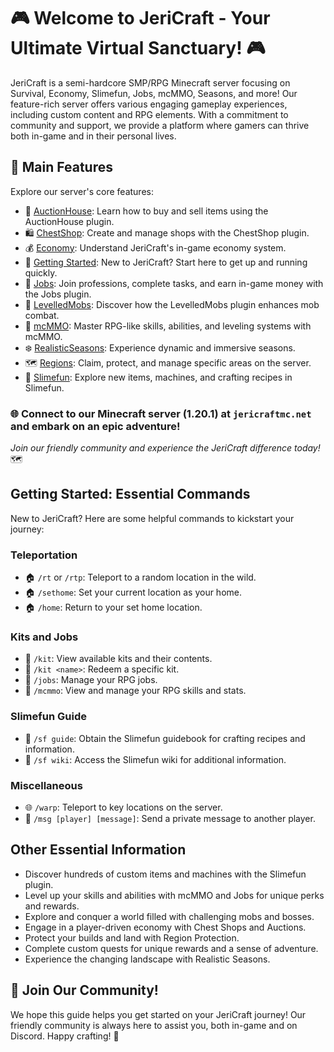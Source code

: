 # 🎮 Welcome to JeriCraft - Your Ultimate Virtual Sanctuary! 🎮

JeriCraft is a semi-hardcore SMP/RPG Minecraft server focusing on Survival, Economy, Slimefun, Jobs, mcMMO, Seasons, and more! Our feature-rich server offers various engaging gameplay experiences, including custom content and RPG elements. With a commitment to community and support, we provide a platform where gamers can thrive both in-game and in their personal lives.

## 📝 Main Features

Explore our server's core features:

- 📢 [AuctionHouse](MINECRAFT/guides/AuctionHouse.md): Learn how to buy and sell items using the AuctionHouse plugin.
- 🛍️ [ChestShop](MINECRAFT/guides/ChestShop.md): Create and manage shops with the ChestShop plugin.
- 💰 [Economy](MINECRAFT/guides/Economy.md): Understand JeriCraft's in-game economy system.
- 🌟 [Getting Started](MINECRAFT/guides/GettingStarted.md): New to JeriCraft? Start here to get up and running quickly.
- 💼 [Jobs](MINECRAFT/guides/Jobs.md): Join professions, complete tasks, and earn in-game money with the Jobs plugin.
- 🦾 [LevelledMobs](MINECRAFT/guides/LevelledMobs.md): Discover how the LevelledMobs plugin enhances mob combat.
- 🔱 [mcMMO](MINECRAFT/guides/mcMMO.md): Master RPG-like skills, abilities, and leveling systems with mcMMO.
- ❄️ [RealisticSeasons](MINECRAFT/guides/RealisticSeasons.md): Experience dynamic and immersive seasons.
- 🗺️ [Regions](MINECRAFT/guides/Regions.md): Claim, protect, and manage specific areas on the server.
- 🧪 [Slimefun](MINECRAFT/guides/Slimefun.md): Explore new items, machines, and crafting recipes in Slimefun.

### 🌐 Connect to our Minecraft server (1.20.1) at `jericraftmc.net` and embark on an epic adventure!

*Join our friendly community and experience the JeriCraft difference today!* 🗺️

## **Getting Started: Essential Commands**

New to JeriCraft? Here are some helpful commands to kickstart your journey:

### Teleportation
- 🏠 `/rt` or `/rtp`: Teleport to a random location in the wild.
- 🏠 `/sethome`: Set your current location as your home.
- 🏠 `/home`: Return to your set home location.

### Kits and Jobs
- 🎒 `/kit`: View available kits and their contents.
- 🎒 `/kit <name>`: Redeem a specific kit.
- 💼 `/jobs`: Manage your RPG jobs.
- 🎯 `/mcmmo`: View and manage your RPG skills and stats.

### Slimefun Guide
- 🧪 `/sf guide`: Obtain the Slimefun guidebook for crafting recipes and information.
- 🧪 `/sf wiki`: Access the Slimefun wiki for additional information.

### Miscellaneous
- 🌐 `/warp`: Teleport to key locations on the server.
- 💬 `/msg [player] [message]`: Send a private message to another player.

## **Other Essential Information**
- Discover hundreds of custom items and machines with the Slimefun plugin.
- Level up your skills and abilities with mcMMO and Jobs for unique perks and rewards.
- Explore and conquer a world filled with challenging mobs and bosses.
- Engage in a player-driven economy with Chest Shops and Auctions.
- Protect your builds and land with Region Protection.
- Complete custom quests for unique rewards and a sense of adventure.
- Experience the changing landscape with Realistic Seasons.

## 🤝 Join Our Community!

We hope this guide helps you get started on your JeriCraft journey! Our friendly community is always here to assist you, both in-game and on Discord. Happy crafting! 🎉
